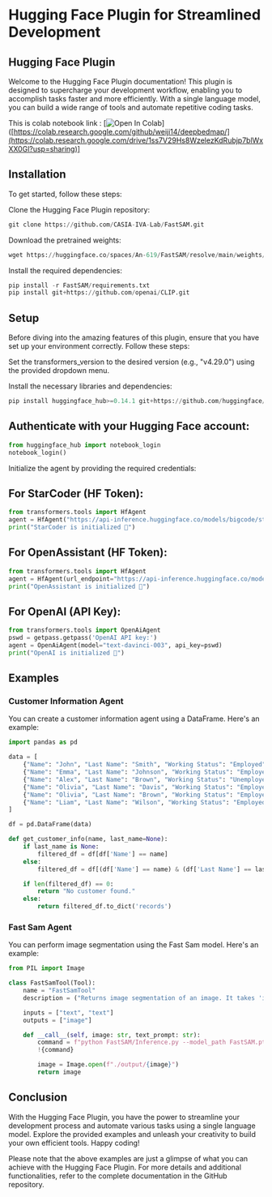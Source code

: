 # Hugging Face Plugin for Streamlined Development
## Hugging Face Plugin

Welcome to the Hugging Face Plugin documentation! This plugin is designed to supercharge your development workflow, enabling you to accomplish tasks faster and more efficiently. With a single language model, you can build a wide range of tools and automate repetitive coding tasks.

This is colab notebook link : [![Open In Colab](https://colab.research.google.com/assets/colab-badge.svg)]([https://colab.research.google.com/github/weiji14/deepbedmap/](https://colab.research.google.com/drive/1ss7V29Hs8WzelezKdRubjp7blWxXX0Gl?usp=sharing)]

## Installation

To get started, follow these steps:

Clone the Hugging Face Plugin repository:

```python
git clone https://github.com/CASIA-IVA-Lab/FastSAM.git
```

Download the pretrained weights:

```python
wget https://huggingface.co/spaces/An-619/FastSAM/resolve/main/weights/FastSAM.pt
```

Install the required dependencies:

```python
pip install -r FastSAM/requirements.txt
pip install git+https://github.com/openai/CLIP.git
```

## Setup

Before diving into the amazing features of this plugin, ensure that you have set up your environment correctly. Follow these steps:

Set the transformers_version to the desired version (e.g., "v4.29.0") using the provided dropdown menu.

Install the necessary libraries and dependencies:

```python
pip install huggingface_hub>=0.14.1 git+https://github.com/huggingface/transformers@$transformers_version -q diffusers accelerate datasets torch soundfile sentencepiece opencv-python openai
```

## Authenticate with your Hugging Face account:

```python
from huggingface_hub import notebook_login
notebook_login()
```

Initialize the agent by providing the required credentials:

## For StarCoder (HF Token):

```python
from transformers.tools import HfAgent
agent = HfAgent("https://api-inference.huggingface.co/models/bigcode/starcoder", token=token)
print("StarCoder is initialized 💪")
```

## For OpenAssistant (HF Token):

```python
from transformers.tools import HfAgent
agent = HfAgent(url_endpoint="https://api-inference.huggingface.co/models/OpenAssistant/oasst-sft-4-pythia-12b-epoch-3.5", token=token)
print("OpenAssistant is initialized 💪")
```

## For OpenAI (API Key):

```python
from transformers.tools import OpenAiAgent
pswd = getpass.getpass('OpenAI API key:')
agent = OpenAiAgent(model="text-davinci-003", api_key=pswd)
print("OpenAI is initialized 💪")
```

## Examples
### Customer Information Agent
You can create a customer information agent using a DataFrame. Here's an example:

```python
import pandas as pd

data = [
    {"Name": "John", "Last Name": "Smith", "Working Status": "Employed", "Rating Score": 4},
    {"Name": "Emma", "Last Name": "Johnson", "Working Status": "Employed", "Rating Score": 3},
    {"Name": "Alex", "Last Name": "Brown", "Working Status": "Unemployed", "Rating Score": 2},
    {"Name": "Olivia", "Last Name": "Davis", "Working Status": "Employed", "Rating Score": 5},
    {"Name": "Olivia", "Last Name": "Brown", "Working Status": "Employed", "Rating Score": 6},
    {"Name": "Liam", "Last Name": "Wilson", "Working Status": "Employed", "Rating Score": 1}
]

df = pd.DataFrame(data)

def get_customer_info(name, last_name=None):
    if last_name is None:
        filtered_df = df[df['Name'] == name]
    else:
        filtered_df = df[(df['Name'] == name) & (df['Last Name'] == last_name)]

    if len(filtered_df) == 0:
        return "No customer found."
    else:
        return filtered_df.to_dict('records')
```

### Fast Sam Agent
You can perform image segmentation using the Fast Sam model. Here's an example:

```python
from PIL import Image

class FastSamTool(Tool):
    name = "FastSamTool"
    description = ("Returns image segmentation of an image. It takes 'image' and 'text_prompt' as inputs and returns the segmented image.")

    inputs = ["text", "text"]
    outputs = ["image"]

    def __call__(self, image: str, text_prompt: str):
        command = f"python FastSAM/Inference.py --model_path FastSAM.pt --img_path ./images/{image} --text_prompt '{text_prompt}' --imgsz 1024"
        !{command}

        image = Image.open(f"./output/{image}")
        return image
```

## Conclusion
With the Hugging Face Plugin, you have the power to streamline your development process and automate various tasks using a single language model. Explore the provided examples and unleash your creativity to build your own efficient tools. Happy coding!

Please note that the above examples are just a glimpse of what you can achieve with the Hugging Face Plugin. For more details and additional functionalities, refer to the complete documentation in the GitHub repository.
